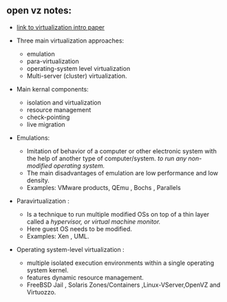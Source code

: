 ## open vz notes:

- [link to virtualization intro paper](http://download.openvz.org/doc/openvz-intro.pdf)

- Three main virtualization approaches:
  * emulation
  * para-virtualization
  * operating-system level virtualization
  * Multi-server  (cluster) virtualization.

- Main kernal components:
  * isolation and virtualization
  * resource management
  * check-pointing
  * live migration

- Emulations:
  * Imitation of behavior of a computer or other electronic system with the help of another type of computer/system. *to run any non-modified operating system.*
  * The main disadvantages of emulation are low performance and low density.
  * Examples: VMware products, QEmu , Bochs , Parallels

- Paravirtualization :
  * Is a technique to run multiple modified OSs on top of a thin layer called a *hypervisor, or virtual machine monitor.*
  * Here guest OS needs to be modified.
  * Examples: Xen , UML.

- Operating system-level virtualization :
  * multiple isolated execution environments within a single operating system kernel.
  *  features dynamic resource management.
  * FreeBSD Jail , Solaris Zones/Containers ,Linux-VServer,OpenVZ and Virtuozzo.
